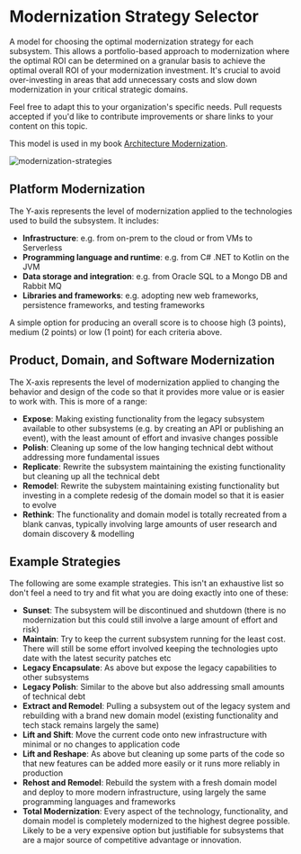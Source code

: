 # Modernization Strategy Selector
A model for choosing the optimal modernization strategy for each subsystem. This allows a portfolio-based approach to modernization where the optimal ROI can be determined on a granular basis to achieve the optimal overall ROI of your modernization investment. It's crucial to avoid over-investing in areas that add unnecessary costs and slow down modernization in your critical strategic domains.

Feel free to adapt this to your organization's specific needs. Pull requests accepted if you'd like to contribute improvements or share links to your content on this topic.

This model is used in my book [Architecture Modernization](https://www.manning.com/books/architecture-modernization). 

![modernization-strategies](https://user-images.githubusercontent.com/692094/230796861-c8d2cd3b-aa75-4f02-a3ff-ba29e592b2f0.jpg)

## Platform Modernization

The Y-axis represents the level of modernization applied to the technologies used to build the subsystem. It includes:

- **Infrastructure**: e.g. from on-prem to the cloud or from VMs to Serverless
- **Programming language and runtime**: e.g. from C# .NET to Kotlin on the JVM
- **Data storage and integration**: e.g. from Oracle SQL to a Mongo DB and Rabbit MQ
- **Libraries and frameworks**: e.g. adopting new web frameworks, persistence frameworks, and testing frameworks

A simple option for producing an overall score is to choose high (3 points), medium (2 points) or low (1 point) for each criteria above.

## Product, Domain, and Software Modernization

The X-axis represents the level of modernization applied to changing the behavior and design of the code so that it provides more value or is easier to work with. This is more of a range:

- **Expose**: Making existing functionality from the legacy subsystem available to other subsystems (e.g. by creating an API or publishing an event), with the least amount of effort and invasive changes possible
- **Polish**: Cleaning up some of the low hanging technical debt without addressing more fundamental issues
- **Replicate**: Rewrite the subsystem maintaining the existing functionality but cleaning up all the technical debt 
- **Remodel**: Rewrite the subystem maintaining existing functionality but investing in a complete redesig of the domain model so that it is easier to evolve 
- **Rethink**: The functionality and domain model is totally recreated from a blank canvas, typically involving large amounts of user research and domain discovery & modelling

## Example Strategies

The following are some example strategies. This isn't an exhaustive list so don't feel a need to try and fit what you are doing exactly into one of these:

- **Sunset**: The subsystem will be discontinued and shutdown (there is no modernization but this could still involve a large amount of effort and risk)
- **Maintain**: Try to keep the current subsystem running for the least cost. There will still be some effort involved keeping the technologies upto date with the latest security patches etc
- **Legacy Encapsulate**: As above but expose the legacy capabilities to other subsystems
- **Legacy Polish**: Similar to the above but also addressing small amounts of technical debt
- **Extract and Remodel**: Pulling a subsystem out of the legacy system and rebuilding with a brand new domain model (existing functionality and tech stack remains largely the same)
- **Lift and Shift**: Move the current code onto new infrastructure with minimal or no changes to application code
- **Lift and Reshape**: As above but cleaning up some parts of the code so that new features can be added more easily or it runs more reliably in production
- **Rehost and Remodel**: Rebuild the system with a fresh domain model and deploy to more modern infrastructure, using largely the same programming languages and frameworks
- **Total Modernization**: Every aspect of the technology, functionality, and domain model is completely modernized to the highest degree possible. Likely to be a very expensive option but justifiable for subsystems that are a major source of competitive advantage or innovation.
